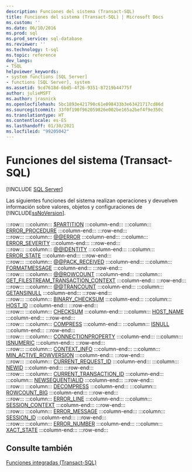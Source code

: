 ```yaml
---
description: Funciones del sistema (Transact-SQL)
title: Funciones del sistema (Transact-SQL) | Microsoft Docs
ms.custom: ''
ms.date: 06/10/2016
ms.prod: sql
ms.prod_service: sql-database
ms.reviewer: ''
ms.technology: t-sql
ms.topic: reference
dev_langs:
- TSQL
helpviewer_keywords:
- system functions [SQL Server]
- functions [SQL Server], system
ms.assetid: 9cd7618d-6bd5-4f26-9351-87219b44775f
author: julieMSFT
ms.author: jrasnick
ms.openlocfilehash: 5bc1893e421790c61e098433b3e63421717cd86d
ms.sourcegitcommit: 33f0f190f962059826e002be165a2bef4f9e350c
ms.translationtype: HT
ms.contentlocale: es-ES
ms.lasthandoff: 01/30/2021
ms.locfileid: "99205042"
---
```

# <a name="system-functions-transact-sql"></a>Funciones del sistema (Transact-SQL)
[!INCLUDE [SQL Server](../../includes/applies-to-version/sqlserver.md)]

  Las siguientes funciones del sistema realizan operaciones y devuelven información sobre valores, objetos y configuraciones de [!INCLUDE[ssNoVersion](../../includes/ssnoversion-md.md)].  
  
:::row:::
    :::column:::
        [$PARTITION](../../t-sql/functions/partition-transact-sql.md)
    :::column-end:::
    :::column:::
        [ERROR_PROCEDURE](../../t-sql/functions/error-procedure-transact-sql.md)
    :::column-end:::
:::row-end:::  
:::row:::
    :::column:::
        [@@ERROR](../../t-sql/functions/error-transact-sql.md)
    :::column-end:::
    :::column:::
        [ERROR_SEVERITY](../../t-sql/functions/error-severity-transact-sql.md)
    :::column-end:::
:::row-end:::  
:::row:::
    :::column:::
        [@@IDENTITY](../../t-sql/functions/identity-transact-sql.md)
    :::column-end:::
    :::column:::
        [ERROR_STATE](../../t-sql/functions/error-state-transact-sql.md)
    :::column-end:::
:::row-end:::  
:::row:::
    :::column:::
        [@@PACK_RECEIVED](../../t-sql/functions/pack-received-transact-sql.md)
    :::column-end:::
    :::column:::
        [FORMATMESSAGE](../../t-sql/functions/formatmessage-transact-sql.md)
    :::column-end:::
:::row-end:::  
:::row:::
    :::column:::
        [@@ROWCOUNT](../../t-sql/functions/rowcount-transact-sql.md)
    :::column-end:::
    :::column:::
        [GET_FILESTREAM_TRANSACTION_CONTEXT](../../t-sql/functions/get-filestream-transaction-context-transact-sql.md)
    :::column-end:::
:::row-end:::  
:::row:::
    :::column:::
        [@@TRANCOUNT](../../t-sql/functions/trancount-transact-sql.md)
    :::column-end:::
    :::column:::
        [GETANSINULL](../../t-sql/functions/getansinull-transact-sql.md)
    :::column-end:::
:::row-end:::  
:::row:::
    :::column:::
        [BINARY_CHECKSUM](../../t-sql/functions/binary-checksum-transact-sql.md)
    :::column-end:::
    :::column:::
        [HOST_ID](../../t-sql/functions/host-id-transact-sql.md)
    :::column-end:::
:::row-end:::  
:::row:::
    :::column:::
        [CHECKSUM](../../t-sql/functions/checksum-transact-sql.md)
    :::column-end:::
    :::column:::
        [HOST_NAME](../../t-sql/functions/host-name-transact-sql.md)
    :::column-end:::
:::row-end:::  
:::row:::
    :::column:::
        [COMPRESS](../../t-sql/functions/compress-transact-sql.md)
    :::column-end:::
    :::column:::
        [ISNULL](../../t-sql/functions/isnull-transact-sql.md)
    :::column-end:::
:::row-end:::  
:::row:::
    :::column:::
        [CONNECTIONPROPERTY](../../t-sql/functions/connectionproperty-transact-sql.md)
    :::column-end:::
    :::column:::
        [ISNUMERIC](../../t-sql/functions/isnumeric-transact-sql.md)
    :::column-end:::
:::row-end:::  
:::row:::
    :::column:::
        [CONTEXT_INFO](../../t-sql/functions/context-info-transact-sql.md)
    :::column-end:::
    :::column:::
        [MIN_ACTIVE_ROWVERSION](../../t-sql/functions/min-active-rowversion-transact-sql.md)
    :::column-end:::
:::row-end:::  
:::row:::
    :::column:::
        [CURRENT_REQUEST_ID](../../t-sql/functions/current-request-id-transact-sql.md)
    :::column-end:::
    :::column:::
        [NEWID](../../t-sql/functions/newid-transact-sql.md)
    :::column-end:::
:::row-end:::  
:::row:::
    :::column:::
        [CURRENT_TRANSACTION_ID](../../t-sql/functions/current-transaction-id-transact-sql.md)
    :::column-end:::
    :::column:::
        [NEWSEQUENTIALID](../../t-sql/functions/newsequentialid-transact-sql.md)
    :::column-end:::
:::row-end:::  
:::row:::
    :::column:::
        [DECOMPRESS](../../t-sql/functions/decompress-transact-sql.md)
    :::column-end:::
    :::column:::
        [ROWCOUNT_BIG](../../t-sql/functions/rowcount-big-transact-sql.md)
    :::column-end:::
:::row-end:::  
:::row:::
    :::column:::
        [ERROR_LINE](../../t-sql/functions/error-line-transact-sql.md)
    :::column-end:::
    :::column:::
        [SESSION_CONTEXT](../../t-sql/functions/session-context-transact-sql.md)
    :::column-end:::
:::row-end:::  
:::row:::
    :::column:::
        [ERROR_MESSAGE](../../t-sql/functions/error-message-transact-sql.md)
    :::column-end:::
    :::column:::
        [SESSION_ID](../../t-sql/functions/session-id-transact-sql.md)
    :::column-end:::
:::row-end:::  
:::row:::
    :::column:::
        [ERROR_NUMBER](../../t-sql/functions/error-number-transact-sql.md)
    :::column-end:::
    :::column:::
        [XACT_STATE](../../t-sql/functions/xact-state-transact-sql.md)
    :::column-end:::
:::row-end:::
 

## <a name="see-also"></a>Consulte también  
 [Funciones integradas &#40;Transact-SQL&#41;](~/t-sql/functions/functions.md)  
  
  

